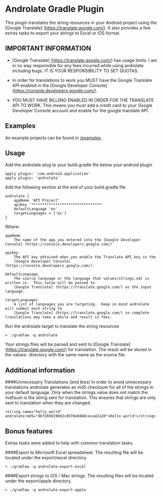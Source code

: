# Androlate Gradle Plugin

This plugin translates the string resources in your Android project using the
[Google Translate] (https://translate.google.com/).  It also provides a few extras tasks to export
your strings to Excel or iOS format.


IMPORTANT INFORMATION
---------------------

 * [Google Translate] (https://translate.google.com/) has usage limits.
   I am in no way responsible for any fees incurred while using androlate *including bugs*.
   IT IS YOUR RESPONSIBILITY TO SET QUOTAS.

 * In order for translations to work you MUST have the Google Translate API enabled in the
   [Google Developer Console] (https://console.developers.google.com/).

 * YOU MUST HAVE BILLIING ENABLED IN ORDER FOR THE TRANSLATE API TO WORK.
   This means you must add a credit card to your Google Developer Console account and enable
   for the google translate API.


## Examples

An example projects can be found in [/examples](examples).

## Usage

Add the androlate plug to your build.gradle file below your android plugin

    apply plugin: 'com.android.application'
    apply plugin: 'androlate'

Add the following section at the end of your build.gradle file

    androlate {
        appName 'API Project'
    	apiKey '********************************'
    	defaultLanguage 'en'
    	targetLanguages = ['es']
    }

Where:

    appName
        The name of the app you entered into the [Google Developer Console] (https://console.developers.google.com/)

    apiKey
        The API key obtained when you enable the Translate API key in the
        [Google Developer Console] (https://console.developers.google.com/).

    defaultLanguage
        The source language or the language that values/strings.xml is written in.  This value will be passed to
        [Google Translate] (https://translate.google.com/) as the input language.

    targetLanguages
        A list of languages you are targeting.  Keep in mind androlate will submit each string to
        [Google Translate] (https://translate.google.com/) so complete translations may take a while and result in fees.


Run the androlate target to translate the string resources

    > ./gradlew -q androlate

Your strings files will be parsed and sent to [Google Translate] (https://translate.google.com/) for translation.  The
result will be stored in the values-<language> directory with the same name as the source file.

## Additional information

####Unnecessary Translations *(and fees)*
In order to avoid unnecessary translations androlate generates an md5 checksum for all of the strings in your default language.  Only when the strings value does not match the md5sum is the string sent for translation.  This ensures that strings are only sent to translation when they are changed.

    <string name="hello_world" androlate:md5="86f269d190d2c85f6e0468ceca42a20">Hello world!</string>

## Bonus features

Extras tasks were added to help with common translation tasks.

####Export to Microsoft Excel spreadsheet.
The resulting file will be located under the export/excel directory.

    > ./gradlew -q androlate-export-excel

####Export strings to iOS / Mac strings.
The resulting files will be located under the export/apple directory.

    > ./gradlew -q androlate-export-apple


[doc]: http://ayvazj.github.io/gradle-androlate-plugin/doc/latest/
[javadoc]: http://ayvazj.github.io/gradle-androlate-plugin/doc/latest/javadoc/
